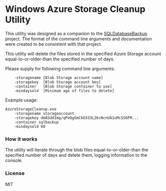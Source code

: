 Windows Azure Storage Cleanup Utility
=======================================

This utility was designed as a companion to the [SQLDatabaseBackup][1] project. The format of the command line arguments and documentation were created to be consistent with that project.

This utility will delete the files stored in the specified Azure Storage account equal-to-or-older-than the specified number of days.

Please supply for following command line arguments:

```
    -storagename [Blob Storage account name]
    -storagekey  [Blob Storage account key]
    -container   [Blob Storage container to use]
    -mindaysold  [Minimum age of files to delete]
```

Example usage:

```
AzureStorageCleanup.exe 
    -storagename storageaccount
    -storagekey dmASdd1mg/qPeOgGmCkO333L26cNcnUA1uMcSSOFM...
    -container sqlbackup
    -mindaysold 60
```

### How it works

The utility will iterate through the blob files equal-to-or-older-than the specified number of days and delete them, logging information to the console.

### License

MIT

[1]: https://github.com/richorama/SQLDatabaseBackup
